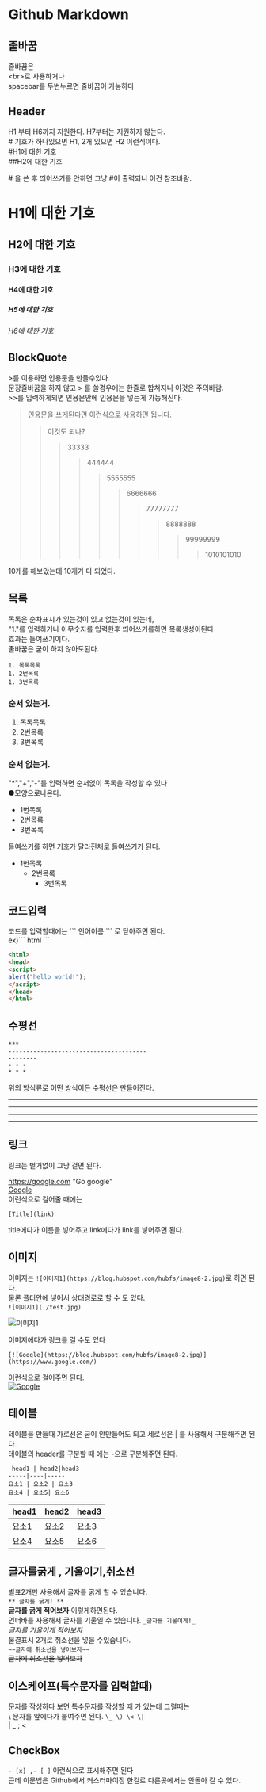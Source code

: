 # Github Markdown 

## 줄바꿈
줄바꿈은  
\<br\>로 사용하거나  
spacebar를 두번누르면 줄바꿈이 가능하다   

## Header

H1 부터 H6까지 지원한다. H7부터는 지원하지 않는다.  
\# 기호가 하나있으면 H1, 2개 있으면 H2 이런식이다.  
#H1에 대한 기호   
##H2에 대한 기호  
  
&#35; 을 쓴 후 띄어쓰기를 안하면 그냥 #이 출력되니 이건 참조바람.  

# H1에 대한 기호 
## H2에 대한 기호
### H3에 대한 기호 
#### H4에 대한 기호
##### H5에 대한 기호
###### H6에 대한 기호

## BlockQuote
	
\>를 이용하면 인용문을 만들수있다.  
문장줄바꿈을 하지 않고 \> 를 쓸경우에는 한줄로 합쳐지니 이것은 주의바람.  
\>>를 입력하게되면 인용문안에 인용문을 넣는게 가능해진다.  

>인용문을 쓰게된다면 이런식으로 사용하면 됩니다.  
>>이것도 되나?  
>>>33333  
>>>>444444  
>>>>>5555555  
>>>>>>6666666  
>>>>>>>77777777  
>>>>>>>>8888888  
>>>>>>>>>99999999  
>>>>>>>>>>1010101010  

10개를 해보았는데 10개가 다 되었다.  

## 목록
목록은 순차표시가 있는것이 있고 없는것이 있는데,  
"1."를 입력하거나 아무숫자를 입력한후 띄어쓰기를하면 목록생성이된다  
효과는 들여쓰기이다.  
줄바꿈은 굳이 하지 않아도된다.
```
1. 목록목록
1. 2번목록
1. 3번목록
```

### 순서 있는거.
1. 목록목록
1. 2번목록
1. 3번목록

### 순서 없는거.
"*","+","-"를 입력하면 순서없이 목록을 작성할 수 있다  
●모양으로나온다.
* 1번목록
* 2번목록
* 3번목록  

들여쓰기를 하면 기호가 달라진채로 들여쓰기가 된다.  
+ 1번목록
    + 2번목록
        + 3번목록

## 코드입력
코드를 입력할때에는 \``` 언어이름  \``` 로 닫아주면 된다.  
ex)\``` html  \``` 
```html
<html>
<head>
<script>
alert("hello world!");
</script>
</head>
</html>
```  

## 수평선  

```
***  
---------------------------------------  
--------
- - -  
* * *  
```  
위의 방식류로 어떤 방식이든 수평선은 만들어진다.
***
* * *
- - - 
-----------------------------  

## 링크  
링크는 별거없이 그냥 걸면 된다.

 https://google.com "Go google"  
  [Google](https://google.com)  
 이런식으로 걸어줄 때에는
 ```
 [Title](link)
 ```  
 title에다가 이름을 넣어주고 link에다가 link를 넣어주면 된다.

## 이미지

이미지는 ```![이미지1](https://blog.hubspot.com/hubfs/image8-2.jpg)```로 하면 된다.  
물론 폴더안에 넣어서 상대경로로 할 수 도 있다.  
``` ![이미지1](./test.jpg)  ```

 ![이미지1](./test.jpg)  

 이미지에다가 링크를 걸 수도 있다
 ```
[![Google](https://blog.hubspot.com/hubfs/image8-2.jpg)](https://www.google.com/)
 ```  
 이런식으로 걸어주면 된다.  
 [![Google](https://blog.hubspot.com/hubfs/image8-2.jpg)](https://www.google.com/)



## 테이블
테이블을 만들때 가로선은 굳이 안만들어도 되고 세로선은 \| 를 사용해서 구분해주면 된다.  
테이블의 header를 구분할 때 에는 \-으로 구분해주면 된다.
```
 head1 | head2|head3
-----|----|-----
요소1 | 요소2 | 요소3
요소4 | 요소5| 요소6
```

 head1 | head2|head3
-----|----|-----
요소1 | 요소2 | 요소3
요소4 | 요소5| 요소6  

## 글자를굵게 , 기울이기,취소선

별표2개만 사용해서 글자를 굵게 할 수 있습니다.  
```** 글자를 굵게! ** ```  
**글자를 굵게 적어보자** 이렇게하면된다.  
언더바를 사용해서 글자를 기울일 수 있습니다.
```_글자를 기울이게!_```  
_글자를 기울이게 적어보자_    
물결표시 2개로 취소선을 넣을 수있습니다.  
```~~글자에 취소선을 넣어보자~~```  
~~글자에 취소선을 넣어보자~~  

## 이스케이프(특수문자를 입력할때)
문자를 작성하다 보면 특수문자를 작성할 때 가 있는데 그럴때는  
\\ 문자를 앞에다가 붙여주면 된다.
```\_ \) \< \|```  
\| \_ \; \<

## CheckBox  
```- [x] ,- [ ]``` 이런식으로 표시해주면 된다  
근데 이문법은 Github에서 커스터마이징 한걸로 다른곳에서는 안돌아 갈 수 있다.




